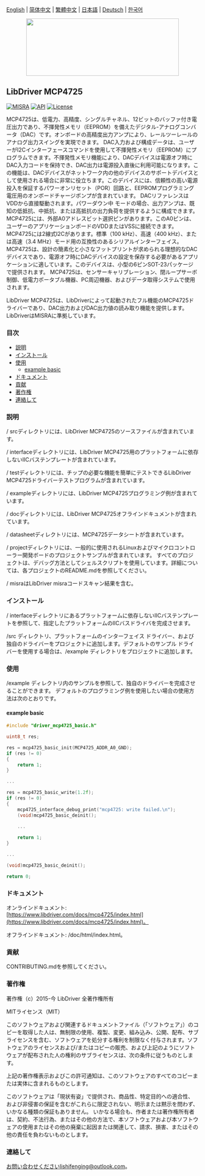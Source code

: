 [English](/README.md) | [ 简体中文](/README_zh-Hans.md) | [繁體中文](/README_zh-Hant.md) | [日本語](/README_ja.md) | [Deutsch](/README_de.md) | [한국어](/README_ko.md)

<div align=center>
<img src="/doc/image/logo.svg" width="400" height="150"/>
</div>

## LibDriver MCP4725

[![MISRA](https://img.shields.io/badge/misra-compliant-brightgreen.svg)](/misra/README.md) [![API](https://img.shields.io/badge/api-reference-blue.svg)](https://www.libdriver.com/docs/mcp4725/index.html) [![License](https://img.shields.io/badge/license-MIT-brightgreen.svg)](/LICENSE)

MCP4725は、低電力、高精度、シングルチャネル、12ビットのバッファ付き電圧出力であり、不揮発性メモリ（EEPROM）を備えたデジタル-アナログコンバータ（DAC）です。オンボードの高精度出力アンプにより、レールツーレールのアナログ出力スイングを実現できます。
DAC入力および構成データは、ユーザーがI2Cインターフェースコマンドを使用して不揮発性メモリ（EEPROM）にプログラムできます。不揮発性メモリ機能により、DACデバイスは電源オフ時にDAC入力コードを保持でき、DAC出力は電源投入直後に利用可能になります。この機能は、DACデバイスがネットワーク内の他のデバイスのサポートデバイスとして使用される場合に非常に役立ちます。このデバイスには、信頼性の高い電源投入を保証するパワーオンリセット（POR）回路と、EEPROMプログラミング電圧用のオンボードチャージポンプが含まれています。 DACリファレンスはVDDから直接駆動されます。パワーダウン中
モードの場合、出力アンプは、既知の低抵抗、中抵抗、または高抵抗の出力負荷を提供するように構成できます。MCP4725には、外部A0アドレスビット選択ピンがあります。このA0ピンは、ユーザーのアプリケーションボードのVDDまたはVSSに接続できます。MCP4725には2線式I2Cがあります。標準（100 kHz）、高速（400 kHz）、または高速（3.4 MHz）モード用の互換性のあるシリアルインターフェイス。 MCP4725は、設計の簡素化と小さなフットプリントが求められる理想的なDACデバイスであり、電源オフ時にDACデバイスの設定を保存する必要があるアプリケーションに適しています。このデバイスは、小型の6ピンSOT-23パッケージで提供されます。 MCP4725は、センサーキャリブレーション、閉ループサーボ制御、低電力ポータブル機器、PC周辺機器、およびデータ取得システムで使用されます。

LibDriver MCP4725は、LibDriverによって起動されたフル機能のMCP4725ドライバーであり、DAC出力およびDAC出力値の読み取り機能を提供します。 LibDriverはMISRAに準拠しています。

### 目次

  - [説明](#説明)
  - [インストール](#インストール)
  - [使用](#使用)
    - [example basic](#example-basic)
  - [ドキュメント](#ドキュメント)
  - [貢献](#貢献)
  - [著作権](#著作権)
  - [連絡して](#連絡して)

### 説明

/ srcディレクトリには、LibDriver MCP4725のソースファイルが含まれています。

/ interfaceディレクトリには、LibDriver MCP4725用のプラットフォームに依存しないIICバステンプレートが含まれています。

/ testディレクトリには、チップの必要な機能を簡単にテストできるLibDriver MCP4725ドライバーテストプログラムが含まれています。

/ exampleディレクトリには、LibDriver MCP4725プログラミング例が含まれています。

/ docディレクトリには、LibDriver MCP4725オフラインドキュメントが含まれています。

/ datasheetディレクトリには、MCP4725データシートが含まれています。

/ projectディレクトリには、一般的に使用されるLinuxおよびマイクロコントローラー開発ボードのプロジェクトサンプルが含まれています。 すべてのプロジェクトは、デバッグ方法としてシェルスクリプトを使用しています。詳細については、各プロジェクトのREADME.mdを参照してください。

/ misraはLibDriver misraコードスキャン結果を含む。

### インストール

/ interfaceディレクトリにあるプラットフォームに依存しないIICバステンプレートを参照して、指定したプラットフォームのIICバスドライバを完成させます。

/src ディレクトリ、プラットフォームのインターフェイス ドライバー、および独自のドライバーをプロジェクトに追加します。デフォルトのサンプル ドライバーを使用する場合は、/example ディレクトリをプロジェクトに追加します。

### 使用

/example ディレクトリ内のサンプルを参照して、独自のドライバーを完成させることができます。 デフォルトのプログラミング例を使用したい場合の使用方法は次のとおりです。

#### example basic

```C
#include "driver_mcp4725_basic.h"

uint8_t res;

res = mcp4725_basic_init(MCP4725_ADDR_A0_GND);
if (res != 0)
{
    return 1;
}

...

res = mcp4725_basic_write(1.2f);
if (res != 0)
{
    mcp4725_interface_debug_print("mcp4725: write failed.\n");
    (void)mcp4725_basic_deinit();

    ...
    
    return 1;
}

...

(void)mcp4725_basic_deinit();

return 0;
```

### ドキュメント

オンラインドキュメント: [https://www.libdriver.com/docs/mcp4725/index.html](https://www.libdriver.com/docs/mcp4725/index.html)。

オフラインドキュメント: /doc/html/index.html。

### 貢献

CONTRIBUTING.mdを参照してください。

### 著作権

著作権（c）2015-今 LibDriver 全著作権所有

MITライセンス（MIT）

このソフトウェアおよび関連するドキュメントファイル（「ソフトウェア」）のコピーを取得した人は、無制限の使用、複製、変更、組み込み、公開、配布、サブライセンスを含む、ソフトウェアを処分する権利を制限なく付与されます。ソフトウェアのライセンスおよび/またはコピーの販売、および上記のようにソフトウェアが配布された人の権利のサブライセンスは、次の条件に従うものとします。

上記の著作権表示およびこの許可通知は、このソフトウェアのすべてのコピーまたは実体に含まれるものとします。

このソフトウェアは「現状有姿」で提供され、商品性、特定目的への適合性、および非侵害の保証を含むがこれらに限定されない、明示または黙示を問わず、いかなる種類の保証もありません。 いかなる場合も、作者または著作権所有者は、契約、不法行為、またはその他の方法で、本ソフトウェアおよび本ソフトウェアの使用またはその他の廃棄に起因または関連して、請求、損害、またはその他の責任を負わないものとします。

### 連絡して

お問い合わせくださいlishifenging@outlook.com。